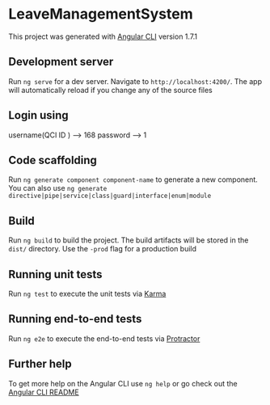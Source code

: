 # LeaveManagementSystem

This project was generated with [Angular CLI](https://github.com/angular/angular-cli) version 1.7.1

## Development server

Run `ng serve` for a dev server. Navigate to `http://localhost:4200/`. The app will automatically reload if you change any of the source files

## Login using

username(QCI ID ) --> 168
password --> 1

## Code scaffolding

Run `ng generate component component-name` to generate a new component. You can also use `ng generate directive|pipe|service|class|guard|interface|enum|module`

## Build

Run `ng build` to build the project. The build artifacts will be stored in the `dist/` directory. Use the `-prod` flag for a production build

## Running unit tests

Run `ng test` to execute the unit tests via [Karma](https://karma-runner.github.io)

## Running end-to-end tests

Run `ng e2e` to execute the end-to-end tests via [Protractor](http://www.protractortest.org/)

## Further help

To get more help on the Angular CLI use `ng help` or go check out the [Angular CLI README](https://github.com/angular/angular-cli/blob/master/README.md)